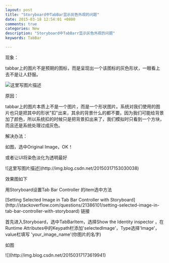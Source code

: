 ```yaml
---
layout: post
title: "Storyboard中TabBar显示灰色外观的问题"
date: 2015-03-18 12:54:01 +0800
comments: true
categories: New
description: "Storyboard中TabBarr显示灰色外观的问题"
keywords: TabBar

---
```

<p>现象：</p>
<p>tabbar上的图片不是预期的图标，而是呈现出一个该图标的灰色形状，一眼看上去不是让人舒服。</p>

![这里写图片描述](http://img.blog.csdn.net/20150317152916295)

<p>原因：</p>
tabbar上的图片本质上不是一个图片，而是一个形状图片。系统对我们使用的图片也只是把其中的形状"扣"出来，其余的背景什么的都不要。因为我们可能给背景加了颜色，所以系统扣的时候只是把背景扣出来了，我们模拟时只看到一个方块，而且还是系统处理过成灰色。

<!--more-->

<p>解决办法：</p>
<p>如图，选中Original Image，OK！</p>
<p>或者让UI将染色淡化为透明最好</p>
![这里写图片描述](http://img.blog.csdn.net/20150317153030038)
<p>效果图如下</p>

<p>用Storyboard设置Tab Bar Controller 的item选中方法</p>
[Setting Selected Image in Tab Bar Controller with Storyboard](http://stackoverflow.com/questions/21386101/setting-selected-image-in-tab-bar-controller-with-storyboard) 链接
<p>首先进入Storyboard，选中TabBarItem，选择Show the Identity inspector ，在Runtime Attributes中的Keypath栏添加'selectedImage'，Type选择'Image'， value栏填写 'your_image_name'(你图片的名字)</p>
<p>如图</p>
![](http://img.blog.csdn.net/20150317173619941)